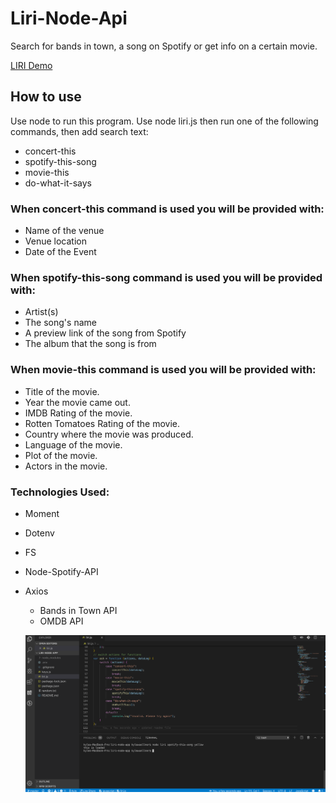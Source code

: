 # Liri-Node-Api

Search for bands in town, a song on Spotify or get info on a certain movie.

[LIRI Demo](https://drive.google.com/file/d/1u_57s2EXEftbbQpjze_sUCWXvWi40c7y/view)


## How to use
Use node to run this program. Use node liri.js then run one of the following commands, then add search text:

* concert-this
* spotify-this-song
* movie-this
* do-what-it-says


### When concert-this command is used you will be provided with:

* Name of the venue
* Venue location
* Date of the Event


### When spotify-this-song command is used you will be provided with:

* Artist(s)
* The song's name
* A preview link of the song from Spotify
* The album that the song is from


### When movie-this command is used you will be provided with:

* Title of the movie.
* Year the movie came out.
* IMDB Rating of the movie.
* Rotten Tomatoes Rating of the movie.
* Country where the movie was produced.
* Language of the movie.
* Plot of the movie.
* Actors in the movie.


### Technologies Used:
* Moment
* Dotenv
* FS
* Node-Spotify-API
* Axios
    * Bands in Town API
    * OMDB API
    

    
    
    
    ![Preview](https://github.com/kwuellner/liri-node-app/blob/master/screenshot/screenshot.png)

